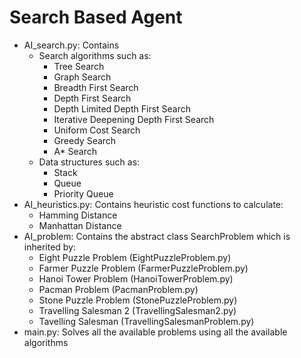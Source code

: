 # Search Based Agent 

- AI_search.py: Contains 
  - Search algorithms such as:
    - Tree Search
    - Graph Search
    - Breadth First Search
    - Depth First Search
    - Depth Limited Depth First Search
    - Iterative Deepening Depth First Search
    - Uniform Cost Search
    - Greedy Search
    - A* Search</br>
  - Data structures such as:
    - Stack
    - Queue
    - Priority Queue
- AI_heuristics.py: Contains heuristic cost functions to calculate:
  - Hamming Distance
  - Manhattan Distance
- AI_problem: Contains the abstract class SearchProblem which is inherited by:
  - Eight Puzzle Problem (EightPuzzleProblem.py)
  - Farmer Puzzle Problem (FarmerPuzzleProblem.py)
  - Hanoi Tower Problem (HanoiTowerProblem.py)
  - Pacman Problem (PacmanProblem.py)
  - Stone Puzzle Problem (StonePuzzleProblem.py)
  - Travelling Salesman 2 (TravellingSalesman2.py)
  - Tavelling Salesman (TravellingSalesmanProblem.py)
- main.py: Solves all the available problems using all the available algorithms
